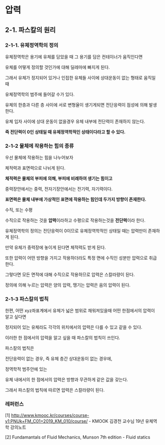 # 압력

## 2-1. 파스칼의 원리

### 2-1-1. 유체정역학의 정의

유체정역학은 용기에 유체를 담았을 때 그 용기를 담은 컨테이너가 움직인다면 

유체를 어떻게 정의할 것인가에 대해 딜레마에 빠지게 된다.

그래서 유체가 정지되어 있거나 인접한 유체들 사이에 상대운동이 없는 형태로 움직일 때

유체정역학의 범주에 들어갈 수가 있다.

유체의 한층과 다른 층 사이에 서로 변형율이 생기게되면 전단응력이 점성에 의해 발생한다.

유체 입자 사이에 상대 운동이 없을경우 유체 내부에 전단력이 존재하지 않는다.

**즉 전단력이 0인 상태일 때 유체정역학적인 상태이다라고 할 수 있다.**



### 2-1-2 물체에 작용하는 힘의 종류

우선 물체에 작용하는 힘을 나누어보자

체적력과 표면력으로 나뉘게 된다.

**체적력은 물체의 부피에 의해, 부피에 비례하여 생기는 힘이고**

중력장안에서는 중력, 전자기장안에서는 전기력, 자기력이다.

**표면력은 물체 내부에 가상적인 표면에 작용하는 힘인데 두가지 방향이 존재한다.**

수직, 또는 수평

수직으로 작용하는 것을 **압력**이라하고 수평으로 작용하는것을 **전단력**이라 한다.

유체정역학의 정의는 전단응력이 0이므로 유체정역학적인 상태일 때는 압력만이 존재하게 된다.

만약 유체가 중력장에 놓이게 된다면 체적력도 받게 된다.

또한 압력이 어떤 방향을 가지고 작용하더라도 특정 면에 수직인 성분만 압력으로 취급한다.

그렇다면 모든 면적에 대해 수직으로 작용하므로 압력은 스칼라량이 된다.

정의에 의해 누르는 압력은 양의 압력, 땡기는 압력은 음의 압력이 된다.



### 2-1-3 파스칼의 법칙

한편, 어떤 xyz좌표계에서 유체가 넓은 범위로 채워져있을때 어떤 한점에서의 압력이 알고 싶다면

정지되어 있는 유체라도 각각의 위치에서의 압력은 다를 수 있고 같을 수 있다.

이러한 한 점에서의 압력을 알고 싶을 때 파스칼의 법칙이 쓰인다.

파스칼의 법칙은 

전단응력이 없는 경우, 즉 유체 층간 상대운동이 없는 경우에,

정역학적 범주안에 있는

유체 내에서의 한 점에서의 압력은 방향과 무관하게 같은 값을 갖는다.

그래서 파스칼의 법칙에 따르면 압력은 스칼라량이 된다.





### 레퍼런스

[1] http://www.kmooc.kr/courses/course-v1:PNUk+FM_C01+2019_KM_010/course/ - KMOOK 김경천 교수님 19년 유체역학 강의노트

[2] Fundamantals of Fluid Mechanics, Munson 7th edition - Fluid statics



